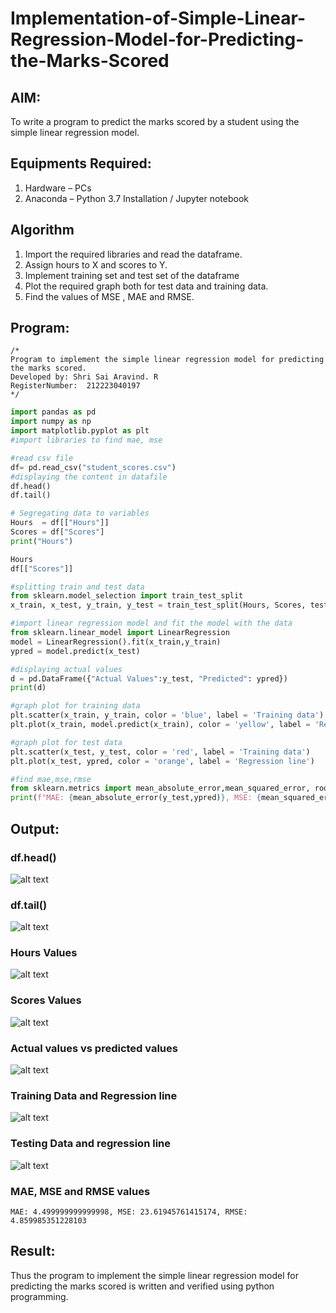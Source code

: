 # Implementation-of-Simple-Linear-Regression-Model-for-Predicting-the-Marks-Scored

## AIM:
To write a program to predict the marks scored by a student using the simple linear regression model.

## Equipments Required:
1. Hardware – PCs
2. Anaconda – Python 3.7 Installation / Jupyter notebook

## Algorithm
1. Import the required libraries and read the dataframe.
2. Assign hours to X and scores to Y.
3. Implement training set and test set of the dataframe
4. Plot the required graph both for test data and training data.
5. Find the values of MSE , MAE and RMSE.

## Program:
```
/*
Program to implement the simple linear regression model for predicting the marks scored.
Developed by: Shri Sai Aravind. R
RegisterNumber:  212223040197
*/
```
```py
import pandas as pd
import numpy as np
import matplotlib.pyplot as plt
#import libraries to find mae, mse

#read csv file
df= pd.read_csv("student_scores.csv")
#displaying the content in datafile
df.head()
df.tail()

# Segregating data to variables
Hours  = df[["Hours"]]
Scores = df["Scores"]
print("Hours")

Hours
df[["Scores"]]

#splitting train and test data
from sklearn.model_selection import train_test_split
x_train, x_test, y_train, y_test = train_test_split(Hours, Scores, test_size = 0.3, random_state = 42)

#import linear regression model and fit the model with the data
from sklearn.linear_model import LinearRegression
model = LinearRegression().fit(x_train,y_train)
ypred = model.predict(x_test)

#displaying actual values
d = pd.DataFrame({"Actual Values":y_test, "Predicted": ypred})
print(d)

#graph plot for training data
plt.scatter(x_train, y_train, color = 'blue', label = 'Training data')
plt.plot(x_train, model.predict(x_train), color = 'yellow', label = 'Regression line')

#graph plot for test data
plt.scatter(x_test, y_test, color = 'red', label = 'Training data')
plt.plot(x_test, ypred, color = 'orange', label = 'Regression line')

#find mae,mse,rmse
from sklearn.metrics import mean_absolute_error,mean_squared_error, root_mean_squared_error
print(f"MAE: {mean_absolute_error(y_test,ypred)}, MSE: {mean_squared_error(y_test,ypred)}, RMSE: {root_mean_squared_error(y_test,ypred)}")
```

## Output:

### df.head()
![alt text](image.png)

### df.tail()
![alt text](image-1.png)

### Hours Values
![alt text](image-2.png)

### Scores Values
![alt text](image-3.png)

### Actual values vs predicted values
![alt text](image-7.png)

### Training Data and Regression line
![alt text](image-5.png)

### Testing Data and regression line
![alt text](image-6.png)

### MAE, MSE and RMSE values
```
MAE: 4.499999999999998, MSE: 23.61945761415174, RMSE: 4.859985351228103
```

## Result:
Thus the program to implement the simple linear regression model for predicting the marks scored is written and verified using python programming.
